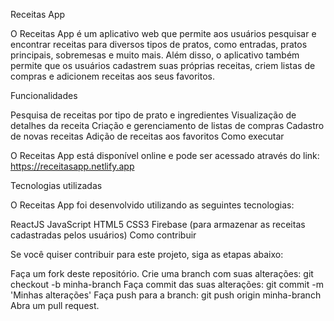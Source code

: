 Receitas App

O Receitas App é um aplicativo web que permite aos usuários pesquisar e encontrar receitas para diversos tipos de pratos, como entradas, pratos principais, sobremesas e muito mais. Além disso, o aplicativo também permite que os usuários cadastrem suas próprias receitas, criem listas de compras e adicionem receitas aos seus favoritos.

Funcionalidades

Pesquisa de receitas por tipo de prato e ingredientes
Visualização de detalhes da receita
Criação e gerenciamento de listas de compras
Cadastro de novas receitas
Adição de receitas aos favoritos
Como executar

O Receitas App está disponível online e pode ser acessado através do link: https://receitasapp.netlify.app

Tecnologias utilizadas

O Receitas App foi desenvolvido utilizando as seguintes tecnologias:

ReactJS
JavaScript
HTML5
CSS3
Firebase (para armazenar as receitas cadastradas pelos usuários)
Como contribuir

Se você quiser contribuir para este projeto, siga as etapas abaixo:

Faça um fork deste repositório.
Crie uma branch com suas alterações: git checkout -b minha-branch
Faça commit das suas alterações: git commit -m 'Minhas alterações'
Faça push para a branch: git push origin minha-branch
Abra um pull request.
